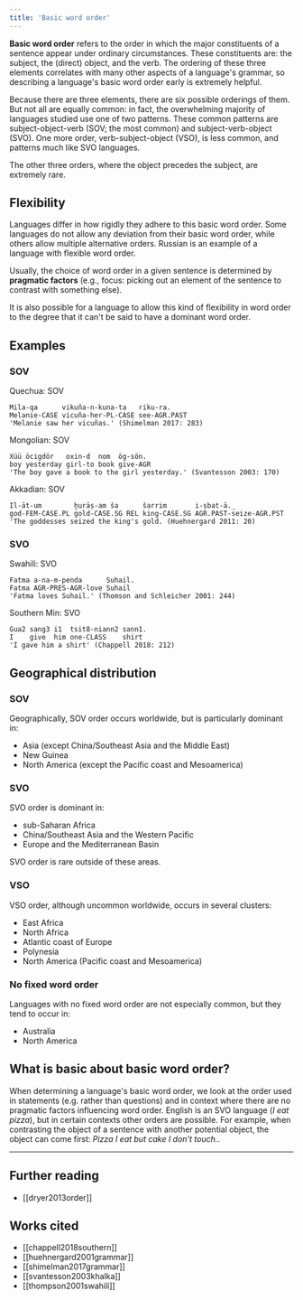 ```yaml
---
title: 'Basic word order'
---
```


**Basic word order** refers to the order in which the major constituents of a sentence appear under ordinary circumstances. These constituents are: the subject, the (direct) object, and the verb. The ordering of these three elements correlates with many other aspects of a language's grammar, so describing a language's basic word order early is extremely helpful.

Because there are three elements, there are six possible orderings of them. But not all are equally common: in fact, the overwhelming majority of languages studied use one of two patterns. These common patterns are subject-object-verb (SOV; the most common) and subject-verb-object (SVO). One more order, verb-subject-object (VSO), is less common, and patterns much like SVO languages.

The other three orders, where the object precedes the subject, are extremely rare.

## Flexibility

Languages differ in how rigidly they adhere to this basic word order. Some languages do not allow any deviation from their basic word order, while others allow multiple alternative orders. Russian is an example of a language with flexible word order.

Usually, the choice of word order in a given sentence is determined by **pragmatic factors** (e.g., focus: picking out an element of the sentence to contrast with something else).

It is also possible for a language to allow this kind of flexibility in word order to the degree that it can't be said to have a dominant word order.

## Examples

### SOV

Quechua: SOV

```
Mila-qa      vikuña-n-kuna-ta   riku-ra.
Melanie-CASE vicuña-her-PL-CASE see-AGR.PAST
'Melanie saw her vicuñas.' (Shimelman 2017: 283)
```

Mongolian: SOV

```
Xüü öcigdör   oxin-d  nom  ög-sön.
boy yesterday girl-to book give-AGR
'The boy gave a book to the girl yesterday.' (Svantesson 2003: 170)
```

Akkadian: SOV

```
Il-āt-um        ḫurāṣ-am ša      šarrim       i-ṣbat-ā._
god-FEM-CASE.PL gold-CASE.SG REL king-CASE.SG AGR.PAST-seize-AGR.PST
'The goddesses seized the king's gold. (Huehnergard 2011: 20)
```

### SVO

Swahili: SVO

```
Fatma a-na-m-penda      Suhail.
Fatma AGR-PRES-AGR-love Suhail
'Fatma loves Suhail.' (Thomson and Schleicher 2001: 244)
```

Southern Min: SVO

```
Gua2 sang3 i1  tsit8-niann2 sann1.
I    give  him one-CLASS    shirt
'I gave him a shirt' (Chappell 2018: 212)
```

## Geographical distribution

### SOV

Geographically, SOV order occurs worldwide, but is particularly dominant in:

- Asia (except China/Southeast Asia and the Middle East)
- New Guinea
- North America (except the Pacific coast and Mesoamerica)

### SVO

SVO order is dominant in:

- sub-Saharan Africa
- China/Southeast Asia and the Western Pacific
- Europe and the Mediterranean Basin

SVO order is rare outside of these areas.

### VSO

VSO order, although uncommon worldwide, occurs in several clusters:

- East Africa
- North Africa
- Atlantic coast of Europe
- Polynesia
- North America (Pacific coast and Mesoamerica)

### No fixed word order

Languages with no fixed word order are not especially common, but they tend to occur in:

- Australia
- North America

## What is basic about basic word order?

When determining a language's basic word order, we look at the order used in statements (e.g. rather than questions) and in context where there are no pragmatic factors influencing word order. English is an SVO language (_I eat pizza_), but in certain contexts other orders are possible. For example, when contrasting the object of a sentence with another potential object, the object can come first: _Pizza I eat but cake I don't touch._.

---

## Further reading

- [[dryer2013order]]

## Works cited

- [[chappell2018southern]]
- [[huehnergard2001grammar]]
- [[shimelman2017grammar]]
- [[svantesson2003khalka]]
- [[thompson2001swahili]]
